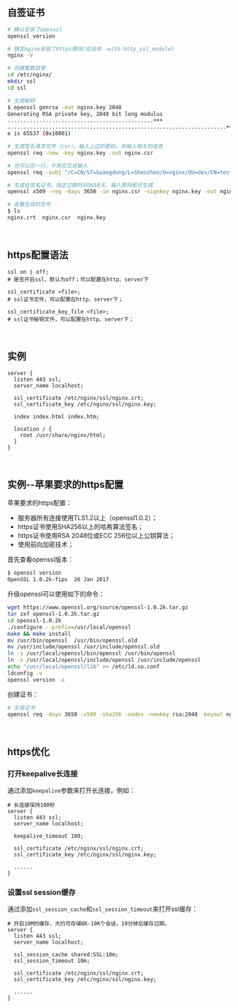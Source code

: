 ## 自签证书

```bash
# 确认安装了openssl
openssl version

# 确定nginx安装了https模块(应该有--with-http_ssl_module)
nginx -V

# 创建整数目录
cd /etc/nginx/
mkdir ssl
cd ssl

# 生成秘钥
$ openssl genrsa -out nginx.key 2048
Generating RSA private key, 2048 bit long modulus
..............................................+++
.....................................................................+++
e is 65537 (0x10001)

# 生成签名请求文件（csr），输入上边的密码，并输入相关的信息
openssl req -new -key nginx.key -out nginx.csr

# 也可以在一行，不用交互式输入
openssl req -subj "/C=CN/ST=Guangdong/L=Shenzhen/O=nginx/OU=dev/CN=test.example.com/emailAddress=test@123.com" -new -key nginx.key -out nginx.csr

# 生成自签名证书，指定过期时间3650天，输入密码即可生成
openssl x509 -req -days 3650 -in nginx.csr -signkey nginx.key -out nginx.crt

# 查看生成的文件
$ ls
nginx.crt  nginx.csr  nginx.key
```

<br>



## https配置语法

```nginx
ssl on | off;
# 是否开启ssl，默认为off；可以配置在http、server下

ssl_certificate <file>;
# ssl证书文件，可以配置在http、server下；

ssl_certificate_key_file <file>;
# ssl证书秘钥文件，可以配置在http、server下；
```



<br>



## 实例

```nginx
server {
  listen 443 ssl;
  server_name localhost;

  ssl_certificate /etc/nginx/ssl/nginx.crt;
  ssl_certificate_key /etc/nginx/ssl/nginx.key;

  index index.html index.htm;

  location / {
    root /usr/share/nginx/html;
  }
}
```



<br>



## 实例--苹果要求的https配置

苹果要求的https配置：

- 服务器所有连接使用TLS1.2以上（openssl1.0.2）；
- https证书使用SHA256以上的哈希算法签名；
- https证书使用RSA 2048位或ECC 256位以上公钥算法；
- 使用前向加密技术；



首先查看openssl版本：

```bash
$ openssl version
OpenSSL 1.0.2k-fips  26 Jan 2017
```



升级openssl可以使用如下的命令：

```bash
wget https://www.openssl.org/source/openssl-1.0.2k.tar.gz
tar zxf openssl-1.0.2k.tar.gz
cd openssl-1.0.2k
./configure --prefix=/usr/local/openssl
make && make install 
mv /usr/bin/openssl  /usr/bin/openssl.old
mv /usr/include/openssl /usr/include/openssl.old
ln -s /usr/local/openssl/bin/openssl /usr/bin/openssl
ln -s /usr/local/openssl/include/openssl /usr/include/openssl
echo "/usr/local/openssl/lib" >> /etc/ld.so.conf
ldconfig -v
openssl version -a
```



创建证书：

```bash
# 生成证书
openssl req -days 3650 -x509 -sha256 -nodes -newkey rsa:2048 -keyout nginx.key -out nginx.crt
```

<br>



## https优化



### 打开keepalive长连接

通过添加`keepalive`参数来打开长连接，例如：

```nginx
# 长连接保持100秒
server {
  listen 443 ssl;
  server_name localhost;
  
  keepalive_timeout 100;

  ssl_certificate /etc/nginx/ssl/nginx.crt;
  ssl_certificate_key /etc/nginx/ssl/nginx.key;

  ......
}
```





### 设置ssl session缓存

通过添加`ssl_session_cache`和`ssl_session_timeout`来打开ssl缓存：

```nginx
# 开启10M的缓存，大约可存储8K-10K个会话，10分钟后缓存过期。
server {
  listen 443 ssl;
  server_name localhost;
  
  ssl_session_cache shared:SSL:10m;
  ssl_session_timeout 10m;

  ssl_certificate /etc/nginx/ssl/nginx.crt;
  ssl_certificate_key /etc/nginx/ssl/nginx.key;

  ......
}
```

